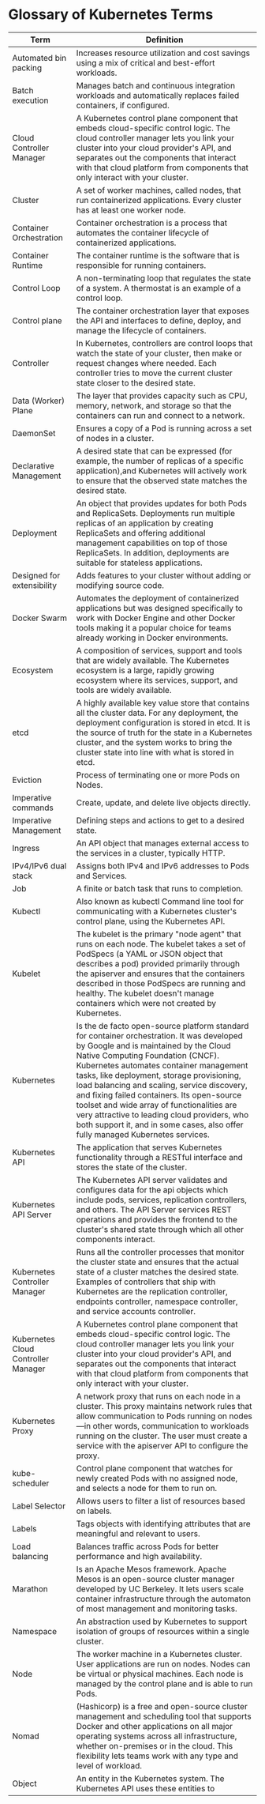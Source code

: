 # Glossary of Kubernetes Terms

| Term                        | Definition                                                                                                                                                                                                                                                                      |
|-----------------------------|---------------------------------------------------------------------------------------------------------------------------------------------------------------------------------------------------------------------------------------------------------------------------------|
| Automated bin packing       | Increases resource utilization and cost savings using a mix of critical and best-effort workloads.                                                                                                                                                                             |
| Batch execution             | Manages batch and continuous integration workloads and automatically replaces failed containers, if configured.                                                                                                                                                                |
| Cloud Controller Manager   | A Kubernetes control plane component that embeds cloud-specific control logic. The cloud controller manager lets you link your cluster into your cloud provider's API, and separates out the components that interact with that cloud platform from components that only interact with your cluster. |
| Cluster                     | A set of worker machines, called nodes, that run containerized applications. Every cluster has at least one worker node.                                                                                                                                                      |
| Container Orchestration     | Container orchestration is a process that automates the container lifecycle of containerized applications.                                                                                                                                                                     |
| Container Runtime           | The container runtime is the software that is responsible for running containers.                                                                                                                                                                                             |
| Control Loop                | A non-terminating loop that regulates the state of a system. A thermostat is an example of a control loop.                                                                                                                                                                    |
| Control plane               | The container orchestration layer that exposes the API and interfaces to define, deploy, and manage the lifecycle of containers.                                                                                                                                              |
| Controller                  | In Kubernetes, controllers are control loops that watch the state of your cluster, then make or request changes where needed. Each controller tries to move the current cluster state closer to the desired state.                                                             |
| Data (Worker) Plane         | The layer that provides capacity such as CPU, memory, network, and storage so that the containers can run and connect to a network.                                                                                                                                            |
| DaemonSet                   | Ensures a copy of a Pod is running across a set of nodes in a cluster.                                                                                                                                                                                                         |
| Declarative Management      | A desired state that can be expressed (for example, the number of replicas of a specific application),and Kubernetes will actively work to ensure that the observed state matches the desired state.                                                                          |
| Deployment                  | An object that provides updates for both Pods and ReplicaSets. Deployments run multiple replicas of an application by creating ReplicaSets and offering additional management capabilities on top of those ReplicaSets. In addition, deployments are suitable for stateless applications.          |
| Designed for extensibility  | Adds features to your cluster without adding or modifying source code.                                                                                                                                                                                                         |
| Docker Swarm                | Automates the deployment of containerized applications but was designed specifically to work with Docker Engine and other Docker tools making it a popular choice for teams already working in Docker environments.                                                              |
| Ecosystem                   | A composition of services, support and tools that are widely available. The Kubernetes ecosystem is a large, rapidly growing ecosystem where its services, support, and tools are widely available.                                                                             |
| etcd                        | A highly available key value store that contains all the cluster data. For any deployment, the deployment configuration is stored in etcd. It is the source of truth for the state in a Kubernetes cluster, and the system works to bring the cluster state into line with what is stored in etcd.  |
| Eviction                    | Process of terminating one or more Pods on Nodes.                                                                                                                                                                                                                             |
| Imperative commands         | Create, update, and delete live objects directly.                                                                                                                                                                                                                             |
| Imperative Management       | Defining steps and actions to get to a desired state.                                                                                                                                                                                                                         |
| Ingress                     | An API object that manages external access to the services in a cluster, typically HTTP.                                                                                                                                                                                      |
| IPv4/IPv6 dual stack       | Assigns both IPv4 and IPv6 addresses to Pods and Services.                                                                                                                                                                                                                     |
| Job                         | A finite or batch task that runs to completion.                                                                                                                                                                                                                                |
| Kubectl                     | Also known as kubectl Command line tool for communicating with a Kubernetes cluster's control plane, using the Kubernetes API.                                                                                                                                               |
| Kubelet                     | The kubelet is the primary "node agent" that runs on each node. The kubelet takes a set of PodSpecs (a YAML or JSON object that describes a pod) provided primarily through the apiserver and ensures that the containers described in those PodSpecs are running and healthy. The kubelet doesn't manage containers which were not created by Kubernetes. |
| Kubernetes                  | Is the de facto open-source platform standard for container orchestration. It was developed by Google and is maintained by the Cloud Native Computing Foundation (CNCF). Kubernetes automates container management tasks, like deployment, storage provisioning, load balancing and scaling, service discovery, and fixing failed containers. Its open-source toolset and wide array of functionalities are very attractive to leading cloud providers, who both support it, and in some cases, also offer fully managed Kubernetes services. |
| Kubernetes API              | The application that serves Kubernetes functionality through a RESTful interface and stores the state of the cluster.                                                                                                                                                         |
| Kubernetes API Server       | The Kubernetes API server validates and configures data for the api objects which include pods, services, replication controllers, and others. The API Server services REST operations and provides the frontend to the cluster's shared state through which all other components interact.                                                              |
| Kubernetes Controller Manager | Runs all the controller processes that monitor the cluster state and ensures that the actual state of a cluster matches the desired state. Examples of controllers that ship with Kubernetes are the replication controller, endpoints controller, namespace controller, and service accounts controller.                                                 |
| Kubernetes Cloud Controller Manager | A Kubernetes control plane component that embeds cloud-specific control logic. The cloud controller manager lets you link your cluster into your cloud provider's API, and separates out the components that interact with that cloud platform from components that only interact with your cluster. |
| Kubernetes Proxy            | A network proxy that runs on each node in a cluster. This proxy maintains network rules that allow communication to Pods running on nodes—in other words, communication to workloads running on the cluster. The user must create a service with the apiserver API to configure the proxy.                                                   |
| kube-scheduler              | Control plane component that watches for newly created Pods with no assigned node, and selects a node for them to run on.                                                                                                                                                       |
| Label Selector              | Allows users to filter a list of resources based on labels.                                                                                                                                                                                                                    |
| Labels                      | Tags objects with identifying attributes that are meaningful and relevant to users.                                                                                                                                                                                            |
| Load balancing              | Balances traffic across Pods for better performance and high availability.                                                                                                                                                                                                      |
| Marathon                    | Is an Apache Mesos framework. Apache Mesos is an open-source cluster manager developed by UC Berkeley. It lets users scale container infrastructure through the automaton of most management and monitoring tasks.                                                                |
| Namespace                   | An abstraction used by Kubernetes to support isolation of groups of resources within a single cluster.                                                                                                                                                                          |
| Node                        | The worker machine in a Kubernetes cluster. User applications are run on nodes. Nodes can be virtual or physical machines. Each node is managed by the control plane and is able to run Pods.                                                                                   |
| Nomad                       | (Hashicorp) is a free and open-source cluster management and scheduling tool that supports Docker and other applications on all major operating systems across all infrastructure, whether on-premises or in the cloud. This flexibility lets teams work with any type and level of workload.                                                                     |
| Object                      | An entity in the Kubernetes system. The Kubernetes API uses these entities to

